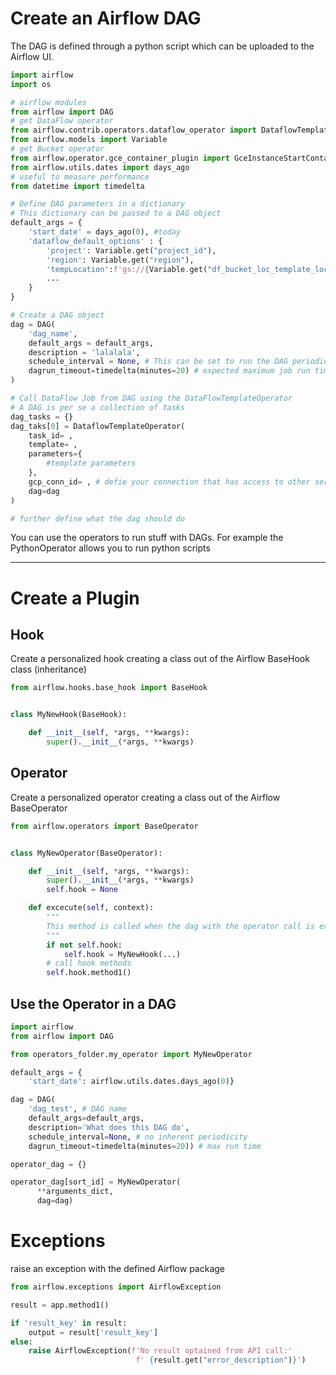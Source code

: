 # Create an Airflow DAG
The DAG is defined through a python script which can be uploaded to the Airflow UI.  
``` python
import airflow
import os

# airflow modules
from airflow import DAG
# get DataFlow operator
from airflow.contrib.operators.dataflow_operator import DataflowTemplateOperator
from airflow.models import Variable
# get Bucket operator
from airflow.operator.gce_container_plugin import GceInstanceStartContainerOperator
from airflow.utils.dates import days_ago
# useful to measure performance
from datetime import timedelta

# Define DAG parameters in a dictionary
# This dictionary can be passed to a DAG object
default_args = {
    'start_date' = days_ago(0), #today
    'dataflow_default_options' : {
        'project': Variable.get("project_id"),
        'region': Variable.get("region"),
        'tempLocation':f'gs://{Variable.get("df_bucket_loc_template_loc")}',
        ...
    }
}

# Create a DAG object
dag = DAG(
    'dag_name',
    default_args = default_args,
    description = 'lalalala',
    schedule_interval = None, # This can be set to run the DAG periodically
    dagrun_timeout=timedelta(minutes=20) # expected maximum job run time
)

# Call DataFlow Job from DAG using the DataFlowTemplateOperator
# A DAG is per se a collection of tasks
dag_tasks = {}
dag_taks[0] = DataflowTemplateOperator(
    task_id= ,
    template= ,
    parameters={
        #template parameters
    },
    gcp_conn_id= , # defie your connection that has access to other services in GCP (Bucket/secrets?)
    dag=dag
)

# further define what the dag should do

```
You can use the operators to run stuff with DAGs. For example the PythonOperator allows you to run python scripts  

---  
  
# Create a Plugin
## Hook
Create a personalized hook creating a class out of the Airflow BaseHook class (inheritance)
``` python
from airflow.hooks.base_hook import BaseHook


class MyNewHook(BaseHook):

    def __init__(self, *args, **kwargs):
        super().__init__(*args, **kwargs)

```
## Operator
Create a personalized operator creating a class out of the Airflow BaseOperator
``` python
from airflow.operators import BaseOperator


class MyNewOperator(BaseOperator):

    def __init__(self, *args, **kwargs):
        super().__init__(*args, **kwargs)
        self.hook = None

    def excecute(self, context):
        """
        This method is called when the dag with the operator call is excecuted
        """
        if not self.hook:
            self.hook = MyNewHook(...)
        # call hook methods
        self.hook.method1()


```

## Use the Operator in a DAG
``` python
import airflow
from airflow import DAG

from operators_folder.my_operator import MyNewOperator

default_args = {
    'start_date': airflow.utils.dates.days_ago(0)}

dag = DAG(
    'dag_test', # DAG name
    default_args=default_args,
    description='What does this DAG do',
    schedule_interval=None, # no inherent periodicity
    dagrun_timeout=timedelta(minutes=20)) # max run time

operator_dag = {}

operator_dag[sort_id] = MyNewOperator(
      **arguments_dict,
      dag=dag)


```


# Exceptions
raise an exception with the defined Airflow package
``` python
from airflow.exceptions import AirflowException

result = app.method1()

if 'result_key' in result:
    output = result['result_key']
else:
    raise AirflowException(f'No result optained from API call:'
                            f' {result.get("error_description")}')

```